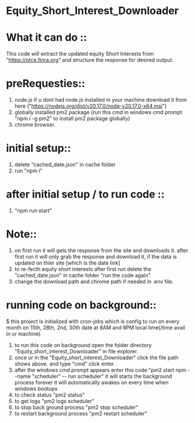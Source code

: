 # Equity_Short_Interest_Downloader

# What it can do ::
This code will extract the updated equity Short Interests from  "https://otce.finra.org" and structure the response for desired output.

# preRequesties::
1. node.js if u dont had node.js installed in your machine download it from here ("https://nodejs.org/dist/v20.17.0/node-v20.17.0-x64.msi")
2. globally installed pm2 package  (run this cmd in windows cmd prompt "npm i -g pm2" to install pm2 package globally)
3. chrome browser.

# initial setup::
1. delete "cached_date.json" in cache folder 
2. run "npm i"

# after initial setup / to run code ::
1. "npm run start"

# Note::
1. on first run it will gets the response from the site and downloads it. after first run it will only grab the response and download it, if the data is updated on thier site [which is the date link]
2. to re-fecth equity short interests after first run delete the "cached_date.json" in cache folder "run the code again".
3. change the download path and chrome path if needed in .env file.

# running code on background::
$ this project is initialized with cron-jobs which is config to run on every month on 15th, 28th, 2nd, 30th date at 8AM and 8PM local time(/time avail in ur machine)
1. to run this code on background open the folder directory "Equity_short_interest_Downloader" in file explorer.
2. once ur in the "Equity_short_interest_Downloader" click the file path shows above. and type "cmd" click enter.
3. after the windows cmd prompt appears enter this code "pm2 start npm --name "scheduler" -- run scheduler" it will starts the background process forever it will automatically awakes on every time when windows bootups
4. to check status "pm2 status"
5. to get logs "pm2 logs scheduler"
6. to stop back ground process "pm2 stop scheduler"
7. to restart background process "pm2 restart scheduler" 
